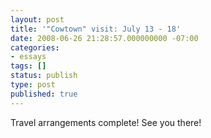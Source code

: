 ```yaml
---
layout: post
title: '"Cowtown" visit: July 13 - 18'
date: 2008-06-26 21:28:57.000000000 -07:00
categories:
- essays
tags: []
status: publish
type: post
published: true
---
```

Travel arrangements complete! See you there!
